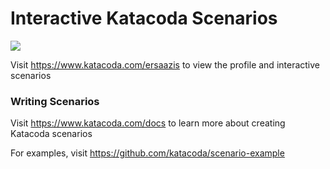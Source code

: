 # Interactive Katacoda Scenarios

[![](http://shields.katacoda.com/katacoda/ersaazis/count.svg)](https://www.katacoda.com/ersaazis "Get your profile on Katacoda.com")

Visit https://www.katacoda.com/ersaazis to view the profile and interactive scenarios

### Writing Scenarios
Visit https://www.katacoda.com/docs to learn more about creating Katacoda scenarios

For examples, visit https://github.com/katacoda/scenario-example

